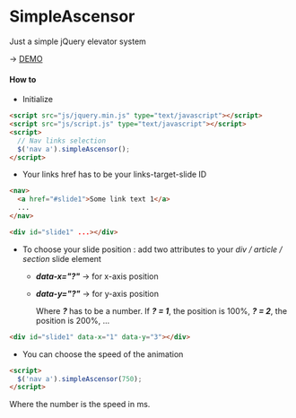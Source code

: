 # SimpleAscensor
Just a simple jQuery elevator system

&rarr; <a href="http://jeyffrey.fr/work/simpleascensor/" title="Demo" target="_blank">DEMO</a>

#### How to

* Initialize
```html
<script src="js/jquery.min.js" type="text/javascript"></script>
<script src="js/script.js" type="text/javascript"></script>
<script>
  // Nav links selection
  $('nav a').simpleAscensor();
</script>
```

* Your links href has to be your links-target-slide ID
```html
<nav>
  <a href="#slide1">Some link text 1</a>
  ...
</nav>

<div id="slide1" ...></div>
```


* To choose your slide position : add two attributes to your *div / article / section* slide element
  * ***data-x="?"*** &rarr; for x-axis position
  * ***data-y="?"*** &rarr; for y-axis position

    Where ***?*** has to be a number.
    If ***? = 1***, the position is 100%, ***? = 2***, the position is 200%, ...
    
```html
<div id="slide1" data-x="1" data-y="3"></div>
```

* You can choose the speed of the animation
```html
<script>
  $('nav a').simpleAscensor(750);
</script>
```
Where the number is the speed in ms.
